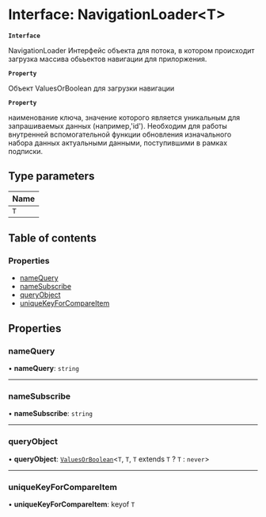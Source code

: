 # Interface: NavigationLoader<T\>

**`Interface`**

NavigationLoader<T>
Интерфейс объекта для потока, в котором происходит загрузка массива обьъектов навигации для прилоржения.

**`Property`**

Объект ValuesOrBoolean для загрузки навигации

**`Property`**

наименование ключа, значение которого является уникальным для запрашиваемых данных (например,'id').
Необходим для работы внутренней вспомогательной функции обновления изначального набора данных актуальными данными, поступившими в рамках подписки.

## Type parameters

| Name |
| :------ |
| `T` |

## Table of contents

### Properties

- [nameQuery](NavigationLoader.md#namequery)
- [nameSubscribe](NavigationLoader.md#namesubscribe)
- [queryObject](NavigationLoader.md#queryobject)
- [uniqueKeyForCompareItem](NavigationLoader.md#uniquekeyforcompareitem)

## Properties

### nameQuery

• **nameQuery**: `string`

___

### nameSubscribe

• **nameSubscribe**: `string`

___

### queryObject

• **queryObject**: [`ValuesOrBoolean`](../README.md#valuesorboolean)<`T`, `T`, `T` extends `T` ? `T` : `never`\>

___

### uniqueKeyForCompareItem

• **uniqueKeyForCompareItem**: keyof `T`

